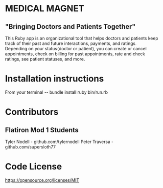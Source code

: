 #           MEDICAL MAGNET
## "Bringing Doctors and Patients Together"

This Ruby app is an organizational tool that helps doctors and patients
keep track of their past and future interactions, payments, and ratings.
Depending on your status(doctor or patient), you can create or cancel
appointments, check on billing for past appointments, rate and check ratings,
see patient statuses, and more.

# Installation instructions

From your terminal --
bundle install
ruby bin/run.rb

#  Contributors
## Flatiron Mod 1 Students

Tyler Nodell - github.com/tylernodell
Peter Traversa - github.com/supersloth77

# Code License

https://opensource.org/licenses/MIT

